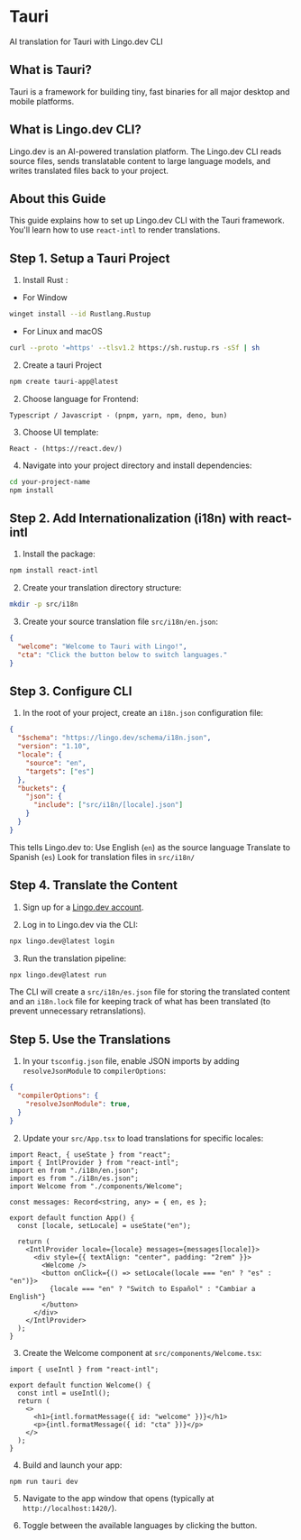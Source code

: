 # Tauri

AI translation for Tauri with Lingo.dev CLI

## What is Tauri?

Tauri is a framework for building tiny, fast binaries for all major desktop and mobile platforms.

## What is Lingo.dev CLI?

Lingo.dev is an AI-powered translation platform. The Lingo.dev CLI reads source files, sends translatable content to large language models, and writes translated files back to your project.

## About this Guide

This guide explains how to set up Lingo.dev CLI with the Tauri framework. You'll learn how to use `react-intl` to render translations.

## Step 1. Setup a Tauri Project

1. Install Rust :

- For Window
```bash
winget install --id Rustlang.Rustup
```
- For Linux and macOS
```bash 
curl --proto '=https' --tlsv1.2 https://sh.rustup.rs -sSf | sh
```

2. Create a tauri Project
 ``` bash 
 npm create tauri-app@latest
 ```

2. Choose language for Frontend:

```
Typescript / Javascript - (pnpm, yarn, npm, deno, bun)
```

3. Choose UI template:

```
React - (https://react.dev/)
```

4. Navigate into your project directory and install dependencies:

```bash
cd your-project-name
npm install
```

## Step 2. Add Internationalization (i18n) with react-intl

1. Install the package:

```bash
npm install react-intl
```

2. Create your translation directory structure:

```bash
mkdir -p src/i18n
```

3. Create your source translation file `src/i18n/en.json`:

```json
{
  "welcome": "Welcome to Tauri with Lingo!",
  "cta": "Click the button below to switch languages."
}
```


## Step 3. Configure  CLI

1. In the root of your project, create an `i18n.json` configuration file:

```json
{
  "$schema": "https://lingo.dev/schema/i18n.json",
  "version": "1.10",
  "locale": {
    "source": "en",
    "targets": ["es"]
  },
  "buckets": {
    "json": {
      "include": ["src/i18n/[locale].json"]
    }
  }
}
```

This tells Lingo.dev to:
 Use English (`en`) as the source language
 Translate to Spanish (`es`)
 Look for translation files in `src/i18n/`

## Step 4. Translate the Content

1. Sign up for a [Lingo.dev account](https://lingo.dev).

2. Log in to Lingo.dev via the CLI:

```bash
npx lingo.dev@latest login
```

3. Run the translation pipeline:

```bash
npx lingo.dev@latest run
```

The CLI will create a `src/i18n/es.json` file for storing the translated content and an `i18n.lock` file for keeping track of what has been translated (to prevent unnecessary retranslations).

## Step 5. Use the Translations

1. In your `tsconfig.json` file, enable JSON imports by adding `resolveJsonModule` to `compilerOptions`:

```json
{
  "compilerOptions": {
    "resolveJsonModule": true,
  }
}
```

2. Update your `src/App.tsx` to load translations for specific locales:

```tsx
import React, { useState } from "react";
import { IntlProvider } from "react-intl";
import en from "./i18n/en.json";
import es from "./i18n/es.json";
import Welcome from "./components/Welcome";

const messages: Record<string, any> = { en, es };

export default function App() {
  const [locale, setLocale] = useState("en");

  return (
    <IntlProvider locale={locale} messages={messages[locale]}>
      <div style={{ textAlign: "center", padding: "2rem" }}>
        <Welcome />
        <button onClick={() => setLocale(locale === "en" ? "es" : "en")}>
          {locale === "en" ? "Switch to Español" : "Cambiar a English"}
        </button>
      </div>
    </IntlProvider>
  );
}
```

3. Create the Welcome component at `src/components/Welcome.tsx`:

```tsx
import { useIntl } from "react-intl";

export default function Welcome() {
  const intl = useIntl();
  return (
    <>
      <h1>{intl.formatMessage({ id: "welcome" })}</h1>
      <p>{intl.formatMessage({ id: "cta" })}</p>
    </>
  );
}
```

4. Build and launch your app:

```bash
npm run tauri dev
```

5. Navigate to the app window that opens (typically at `http://localhost:1420/`).

6. Toggle between the available languages by clicking the button.

